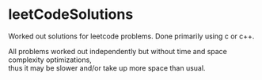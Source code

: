 # leetCodeSolutions
Worked out solutions for leetcode problems. Done primarily using c or c++.

All problems worked out independently but without time and space complexity optimizations,\
thus it may be slower and/or take up more space than usual.
